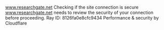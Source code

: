 www.researchgate.net
Checking if the site connection is secure
www.researchgate.net needs to review the security of your connection before proceeding.
Ray ID: 8126fa0e8cfc9434
Performance & security by Cloudflare